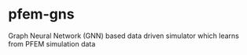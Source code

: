 # pfem-gns
Graph Neural Network (GNN) based data driven simulator which learns from PFEM simulation data
